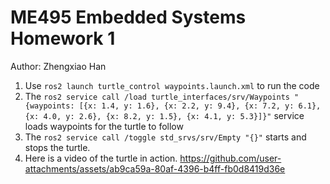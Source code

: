 # ME495 Embedded Systems Homework 1
Author: Zhengxiao Han
1. Use `ros2 launch turtle_control waypoints.launch.xml` to run the code
2. The `ros2 service call /load turtle_interfaces/srv/Waypoints "{waypoints: [{x: 1.4, y: 1.6}, {x: 2.2, y: 9.4}, {x: 7.2, y: 6.1}, {x: 4.0, y: 2.6}, {x: 8.2, y: 1.5}, {x: 4.1, y: 5.3}]}"` service loads waypoints for the turtle to follow
3. The `ros2 service call /toggle std_srvs/srv/Empty "{}"` starts and stops the turtle.
4. Here is a video of the turtle in action.
   https://github.com/user-attachments/assets/ab9ca59a-80af-4396-b4ff-fb0d8419d36e
